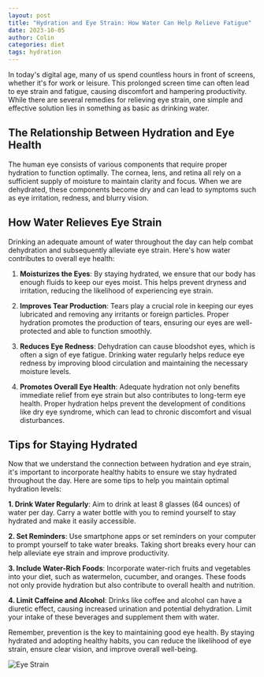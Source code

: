 ```yaml
---
layout: post
title: "Hydration and Eye Strain: How Water Can Help Relieve Fatigue"
date: 2023-10-05
author: Colin
categories: diet
tags: hydration
---
```


In today's digital age, many of us spend countless hours in front of screens, whether it's for work or leisure. This prolonged screen time can often lead to eye strain and fatigue, causing discomfort and hampering productivity. While there are several remedies for relieving eye strain, one simple and effective solution lies in something as basic as drinking water.

## The Relationship Between Hydration and Eye Health

The human eye consists of various components that require proper hydration to function optimally. The cornea, lens, and retina all rely on a sufficient supply of moisture to maintain clarity and focus. When we are dehydrated, these components become dry and can lead to symptoms such as eye irritation, redness, and blurry vision.

## How Water Relieves Eye Strain

Drinking an adequate amount of water throughout the day can help combat dehydration and subsequently alleviate eye strain. Here's how water contributes to overall eye health:

1. **Moisturizes the Eyes**: By staying hydrated, we ensure that our body has enough fluids to keep our eyes moist. This helps prevent dryness and irritation, reducing the likelihood of experiencing eye strain.

2. **Improves Tear Production**: Tears play a crucial role in keeping our eyes lubricated and removing any irritants or foreign particles. Proper hydration promotes the production of tears, ensuring our eyes are well-protected and able to function smoothly.

3. **Reduces Eye Redness**: Dehydration can cause bloodshot eyes, which is often a sign of eye fatigue. Drinking water regularly helps reduce eye redness by improving blood circulation and maintaining the necessary moisture levels.

4. **Promotes Overall Eye Health**: Adequate hydration not only benefits immediate relief from eye strain but also contributes to long-term eye health. Proper hydration helps prevent the development of conditions like dry eye syndrome, which can lead to chronic discomfort and visual disturbances.

## Tips for Staying Hydrated

Now that we understand the connection between hydration and eye strain, it's important to incorporate healthy habits to ensure we stay hydrated throughout the day. Here are some tips to help you maintain optimal hydration levels:

**1. Drink Water Regularly**: Aim to drink at least 8 glasses (64 ounces) of water per day. Carry a water bottle with you to remind yourself to stay hydrated and make it easily accessible.

**2. Set Reminders**: Use smartphone apps or set reminders on your computer to prompt yourself to take water breaks. Taking short breaks every hour can help alleviate eye strain and improve productivity.

**3. Include Water-Rich Foods**: Incorporate water-rich fruits and vegetables into your diet, such as watermelon, cucumber, and oranges. These foods not only provide hydration but also contribute to overall health and nutrition.

**4. Limit Caffeine and Alcohol**: Drinks like coffee and alcohol can have a diuretic effect, causing increased urination and potential dehydration. Limit your intake of these beverages and supplement them with water.

Remember, prevention is the key to maintaining good eye health. By staying hydrated and adopting healthy habits, you can reduce the likelihood of eye strain, ensure clear vision, and improve overall well-being.

![Eye Strain](https://source.unsplash.com/1600x900/?eye-strain)